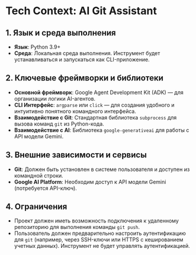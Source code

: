 # Tech Context: AI Git Assistant

## 1. Язык и среда выполнения

- **Язык**: Python 3.9+
- **Среда**: Локальная среда выполнения. Инструмент будет устанавливаться и запускаться как CLI-приложение.

## 2. Ключевые фреймворки и библиотеки

- **Основной фреймворк**: Google Agent Development Kit (ADK) — для организации логики AI-агентов.
- **CLI Интерфейс**: `argparse` или `click` — для создания удобного и интуитивно понятного командного интерфейса.
- **Взаимодействие с Git**: Стандартная библиотека `subprocess` для вызова команд `git` из Python-кода.
- **Взаимодействие с AI**: Библиотека `google-generativeai` для работы с API модели Gemini.

## 3. Внешние зависимости и сервисы

- **Git**: Должен быть установлен в системе пользователя и доступен из командной строки.
- **Google AI Platform**: Необходим доступ к API модели Gemini (потребуется API-ключ).

## 4. Ограничения

- Проект должен иметь возможность подключения к удаленному репозиторию для выполнения команды `git push`.
- Пользователь должен предварительно настроить аутентификацию для `git` (например, через SSH-ключи или HTTPS с кешированием учетных данных). Инструмент не будет управлять аутентификацией.
